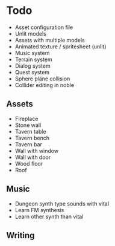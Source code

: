 # Todo
- Asset configuration file
- Unlit models
- Assets with multiple models
- Animated texture / spritesheet (unlit)
- Music system
- Terrain system
- Dialog system
- Quest system
- Sphere plane collision
- Collider editing in noble

## Assets
- Fireplace
- Stone wall
- Tavern table
- Tavern bench
- Tavern bar
- Wall with window
- Wall with door
- Wood floor
- Roof

## Music
- Dungeon synth type sounds with vital
- Learn FM synthesis
- Learn other synth than vital

## Writing
